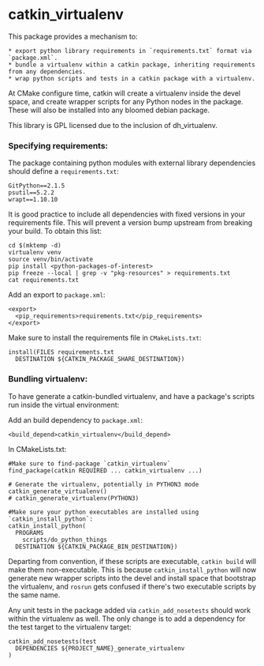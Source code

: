 # catkin_virtualenv

This package provides a mechanism to:

    * export python library requirements in `requirements.txt` format via `package.xml`.
    * bundle a virtualenv within a catkin package, inheriting requirements from any dependencies.
    * wrap python scripts and tests in a catkin package with a virtualenv.

At CMake configure time, catkin will create a virtualenv inside the devel space, and create wrapper scripts for any
Python nodes in the package. These will also be installed into any bloomed debian package.

This library is GPL licensed due to the inclusion of dh_virtualenv.

### Specifying requirements:

The package containing python modules with external library dependencies should define a `requirements.txt`:

```
GitPython==2.1.5
psutil==5.2.2
wrapt==1.10.10
```

It is good practice to include all dependencies with fixed versions in your requirements file. This will prevent a version bump upstream from breaking your build. To obtain this list:

```
cd $(mktemp -d)
virtualenv venv
source venv/bin/activate
pip install <python-packages-of-interest>
pip freeze --local | grep -v "pkg-resources" > requirements.txt
cat requirements.txt
```

Add an export to `package.xml`:

```
<export>
  <pip_requirements>requirements.txt</pip_requirements>
</export>
```

Make sure to install the requirements file in `CMakeLists.txt`:

```
install(FILES requirements.txt
  DESTINATION ${CATKIN_PACKAGE_SHARE_DESTINATION})
```

### Bundling virtualenv:

To have generate a catkin-bundled virtualenv, and have a package's scripts run inside the virtual environment:

Add an build dependency to `package.xml`:

```
<build_depend>catkin_virtualenv</build_depend>
```

In CMakeLists.txt:

```
#Make sure to find-package `catkin_virtualenv`
find_package(catkin REQUIRED ... catkin_virtualenv ...)

# Generate the virtualenv, potentially in PYTHON3 mode
catkin_generate_virtualenv()
# catkin_generate_virtualenv(PYTHON3)

#Make sure your python executables are installed using `catkin_install_python`:
catkin_install_python(
  PROGRAMS
    scripts/do_python_things
  DESTINATION ${CATKIN_PACKAGE_BIN_DESTINATION})
```

Departing from convention, if these scripts are executable, `catkin build` will make them non-executable. This is because
`catkin_install_python` will now generate new wrapper scripts into the devel and install space that bootstrap the virtualenv,
and `rosrun` gets confused if there's two executable scripts by the same name.

Any unit tests in the package added via `catkin_add_nosetests` should work within the virtualenv as well. The only change
is to add a dependency for the test target to the virtualenv target:

```
catkin_add_nosetests(test
  DEPENDENCIES ${PROJECT_NAME}_generate_virtualenv
)
```
